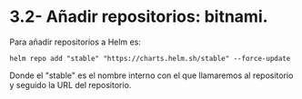 # 3.2- Añadir repositorios: bitnami.

Para añadir repositorios a Helm es:

``` helm repo add "stable" "https://charts.helm.sh/stable" --force-update ```

Donde el "stable" es el nombre interno con el que llamaremos al repositorio y seguido la URL del repositorio.
